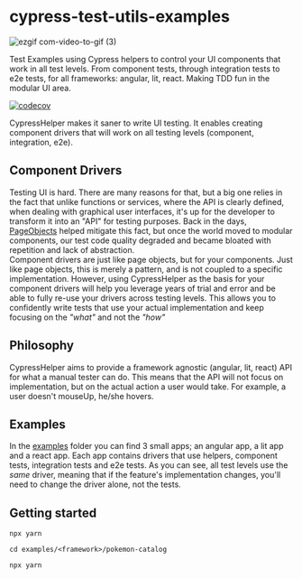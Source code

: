 # cypress-test-utils-examples

![ezgif com-video-to-gif (3)](https://github.com/ShellyDCMS/cypress-test-utils-examples/assets/60476837/9764ff15-2fc1-4527-9865-51696529ddce)

Test Examples using Cypress helpers to control your UI components that work in all test levels. From component tests, through integration tests to e2e tests, for all frameworks: angular, lit, react.
Making TDD fun in the modular UI area.

[![codecov](https://codecov.io/gh/ShellyDCMS/cypress-test-utils-examples/branch/more-covreage/graph/badge.svg?token=D9TQE3K9UE)](https://codecov.io/gh/ShellyDCMS/cypress-test-utils-examples)

CypressHelper makes it saner to write UI testing. It enables creating component drivers that will work on all testing levels (component, integration, e2e).

## Component Drivers

Testing UI is hard. There are many reasons for that, but a big one relies in the fact that unlike functions or services, where the API is clearly defined,
when dealing with graphical user interfaces, it's up for the developer to transform it into an "API" for testing purposes.
Back in the days, [PageObjects](https://martinfowler.com/bliki/PageObject.html) helped mitigate this fact, but once the world moved to modular components,
our test code quality degraded and became bloated with repetition and lack of abstraction.  
Component drivers are just like page objects, but for your components.
Just like page objects, this is merely a pattern, and is not coupled to a specific implementation.
However, using CypressHelper as the basis for your component drivers will help you leverage years of trial and error and be able to fully re-use your drivers across testing levels.
This allows you to confidently write tests that use your actual implementation and keep focusing on the _"what"_ and not the _"how"_

## Philosophy

CypressHelper aims to provide a framework agnostic (angular, lit, react) API for what a manual tester can do.
This means that the API will not focus on implementation, but on the actual action a user would take.
For example, a user doesn't mouseUp, he/she hovers.

## Examples

In the [examples](/examples) folder you can find 3 small apps; an angular app, a lit app and a react app.
Each app contains drivers that use helpers, component tests, integration tests and e2e tests.
As you can see, all test levels use the _same_ driver, meaning that if the feature's implementation changes, you'll need to change the driver alone, not the tests.

## Getting started
`npx yarn`

`cd examples/<framework>/pokemon-catalog`

`npx yarn`

